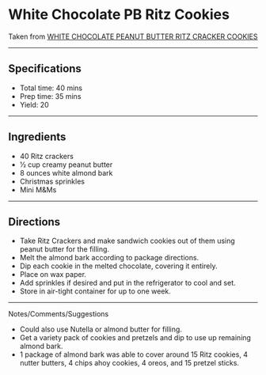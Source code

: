 # White Chocolate PB Ritz Cookies

Taken from
[WHITE CHOCOLATE PEANUT BUTTER RITZ CRACKER COOKIES](https://www.food.com/recipe/white-chocolate-peanut-butter-ritz-cracker-cookies-259833)

---
## Specifications
- Total time: 40 mins
- Prep time: 35 mins
- Yield: 20


---
## Ingredients

- 40 Ritz crackers
- 1⁄2 cup creamy peanut butter
- 8 ounces white almond bark
- Christmas sprinkles
- Mini M&Ms


---
## Directions

- Take Ritz Crackers and make sandwich cookies out of them using peanut butter for the filling.
- Melt the almond bark according to package directions.
- Dip each cookie in the melted chocolate, covering it entirely.
- Place on wax paper.
- Add sprinkles if desired and put in the refrigerator to cool and set.
- Store in air-tight container for up to one week.


---
Notes/Comments/Suggestions

- Could also use Nutella or almond butter for filling.
- Get a variety pack of cookies and pretzels and dip to use up remaining almond bark.
- 1 package of almond bark was able to cover around 15 Ritz cookies, 4 nutter butters, 4 chips ahoy cookies, 4 oreos, and 15 pretzel sticks.
